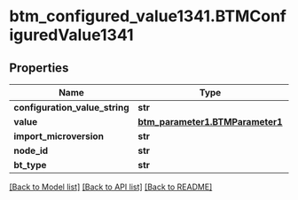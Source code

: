 # btm_configured_value1341.BTMConfiguredValue1341

## Properties
Name | Type | Description | Notes
------------ | ------------- | ------------- | -------------
**configuration_value_string** | **str** |  | [optional] 
**value** | [**btm_parameter1.BTMParameter1**](BTMParameter1.md) |  | [optional] 
**import_microversion** | **str** |  | [optional] 
**node_id** | **str** |  | [optional] 
**bt_type** | **str** |  | [optional] 

[[Back to Model list]](../README.md#documentation-for-models) [[Back to API list]](../README.md#documentation-for-api-endpoints) [[Back to README]](../README.md)


